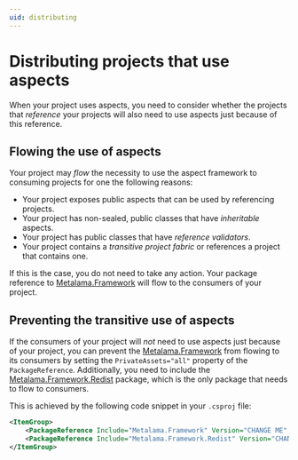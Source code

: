 ```yaml
---
uid: distributing
---
```


# Distributing projects that use aspects

When your project uses aspects, you need to consider whether the projects that _reference_ your projects will also need to use aspects just because of this reference.

## Flowing the use of aspects

Your project may _flow_ the necessity to use the aspect framework to consuming projects for one the following reasons:

* Your project exposes public aspects that can be used by referencing projects.
* Your project has non-sealed, public classes that have _inheritable_ aspects.
* Your project has public classes that have _reference validators_.
* Your project contains a _transitive project fabric_ or references a project that contains one.

If this is the case, you do not need to take any action. Your package reference to [Metalama.Framework](https://www.nuget.org/packages/Metalama.Framework) will flow to the consumers of your project.

## Preventing the transitive use of aspects

If the consumers of your project will _not_ need to use aspects just because of your project, you can prevent the [Metalama.Framework](https://www.nuget.org/packages/Metalama.Framework) from flowing to its consumers by setting the `PrivateAssets="all"` property of the `PackageReference`. Additionally, you need to include the [Metalama.Framework.Redist](https://www.nuget.org/packages/Metalama.Framework.Redist) package, which is the only package that needs to flow to consumers.

This is achieved by the following code snippet in your `.csproj` file:

```xml
<ItemGroup>
    <PackageReference Include="Metalama.Framework" Version="CHANGE ME" PrivateAssets="all" />
    <PackageReference Include="Metalama.Framework.Redist" Version="CHANGE ME" />
</ItemGroup>
```


